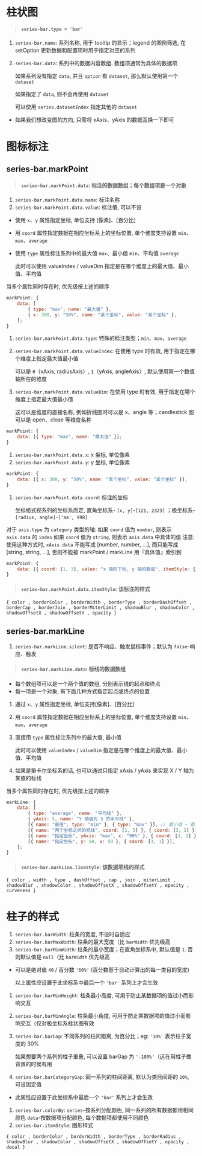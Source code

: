 # 柱状图

> #### `series-bar.type = 'bar'`

1. `series-bar.name`: 系列名称, 用于 tooltip 的显示；legend 的图例筛选, 在 setOption 更新数据和配置项时用于指定对应的系列

2. `series-bar.data`: 系列中的数据内容数组. 数组项通常为具体的数据项

    如果系列没有指定 `data`, 并且 `option` 有 `dataset`, 那么默认使用第一个 `dataset`

    如果指定了 `data`, 则不会再使用 `dataset`

    可以使用 `series.datasetIndex` 指定其他的 `dataset`

-   如果我们想改变图的方向, 只需将 xAxis、yAxis 的数据互换一下即可

# 图标标注

## series-bar.markPoint

> #### `series-bar.markPoint.data`: 标注的数据数组；每个数组项是一个对象

1. `series-bar.markPoint.data.name`: 标注名称
2. `series-bar.markPoint.data.value`: 标注值, 可以不设

-   使用 `x`、`y` 属性指定坐标, 单位支持 [像素]、[百分比]

-   用 `coord` 属性指定数据在相应坐标系上的坐标位置, 单个维度支持设置 `min`、`max`、`average`

-   使用 `type` 属性标注系列中的最大值 `max`、最小值 `min`、平均值 `average`

    此时可以使用 valueIndex / valueDim 指定是在哪个维度上的最大值、最小值、平均值

当多个属性同时存在时, 优先级按上述的顺序

```js
markPoint: {
    data: [
        { type: "max", name: "最大值" },
        { x: 300, y: "50%", name: "某个坐标", value: "某个坐标" },
    ];
}
```

1. `series-bar.markPoint.data.type`: 特殊的标注类型；`min`、`max`、`average`

2. `series-bar.markPoint.data.valueIndex`: 在使用 type 时有效, 用于指定在哪个维度上指定最大值最小值

    可以是 `0`（xAxis, radiusAxis）, `1`（yAxis, angleAxis）, 默认使用第一个数值轴所在的维度

3. `series-bar.markPoint.data.valueDim`: 在使用 type 时有效, 用于指定在哪个维度上指定最大值最小值

    这可以是维度的直接名称, 例如折线图时可以是 x、angle 等；candlestick 图可以是 open、close 等维度名称

```js
markPoint: {
    data: [{ type: "max", name: "最大值" }];
}
```

1. `series-bar.markPoint.data.x`: x 坐标, 单位像素
2. `series-bar.markPoint.data.y`: y 坐标, 单位像素

```js
markPoint: {
    data: [{ x: 300, y: "50%", name: "某个坐标", value: "某个坐标" }];
}
```

1. `series-bar.markPoint.data.coord`: 标注的坐标

    坐标格式视系列的坐标系而定, 直角坐标系- `[x, y]`-`[121, 2323]` ；极坐标系-`[radius, angle]`-`['aa', 998]`

对于 `axis.type` 为 `category` 类型的轴:
如果 `coord` 值为 `number`, 则表示 `axis.data` 的 `index`
如果 `coord` 值为 `string`, 则表示 `axis.data` 中具体的值
注意: 使用这种方式时, `xAxis.data` 不能写成 [number, number, ...], 而只能写成 [string, string, ...], 否则不能被 markPoint / markLine 用『具体值』索引到

```js
markPoint: {
    data: [{ coord: [1, 3], value: "x 轴的下标, y 轴的数值", itemStyle: { color: "red" } }];
}
```

> #### `series-bar.markPoint.data.itemStyle`: 该标注的样式

```
{ color , borderColor , borderWidth , borderType , borderDashOffset , borderCap , borderJoin , borderMiterLimit , shadowBlur , shadowColor , shadowOffsetX , shadowOffsetY , opacity }
```

## series-bar.markLine

1. `series-bar.markLine.silent`: 是否不响应、触发鼠标事件；默认为 `false`-响应、触发

> #### `series-bar.markLine.data`: 标线的数据数组

-   每个数组项可以是一个两个值的数组, 分别表示线的起点和终点
-   每一项是一个对象, 有下面几种方式指定起点或终点的位置

1. 通过 `x`、`y` 属性指定坐标, 单位支持[像素]、[百分比]

2. 用 `coord` 属性指定数据在相应坐标系上的坐标位置, 单个维度支持设置 `min`、`max`、`average`

3. 直接用 `type` 属性标注系列中的最大值, 最小值

    此时可以使用 `valueIndex` / `valueDim` 指定是在哪个维度上的最大值、最小值、平均值

4. 如果是笛卡尔坐标系的话, 也可以通过只指定 xAxis / yAxis 来实现 X / Y 轴为某值的标线

当多个属性同时存在时, 优先级按上述的顺序

```js
markLine: {
    data: [
        { type: "average", name: "平均线" },
        { yAxis: 5, name: "Y 轴值为 5 的水平线" },
        [{ name: "最值", type: "min" }, { type: "max" }], // 最小值 → 最大值
        [{ name: "两个坐标之间的标线", coord: [1, 5] }, { coord: [3, 1] }],
        [{ name: "指定坐标", yAxis: "max", x: "90%" }, { coord: [3, 1] }],
        [{ name: "指定坐标", y: 50, x: 50 }, { coord: [3, 1] }],
    ];
}
```

> #### `series-bar.markLine.lineStyle`: 该数据项线的样式

```
{ color , width , type , dashOffset , cap , join , miterLimit , shadowBlur , shadowColor , shadowOffsetX , shadowOffsetY , opacity , curveness }
```

# 柱子的样式

1. `series-bar.barWidth`: 柱条的宽度, 不设时自适应
2. `series-bar.barMaxWidth`: 柱条的最大宽度（比 `barWidth` 优先级高
3. `series-bar.barMinWidth`: 柱条的最小宽度；在直角坐标系中, 默认值是 `1`. 否则默认值是 `null`（比 `barWidth` 优先级高

-   可以是绝对值 `40` / 百分数 `'60%'` (百分数基于自动计算出的每一类目的宽度)

    以上属性应设置于此坐标系中最后一个 `'bar'` 系列上才会生效

1. `series-bar.barMinHeight`: 柱条最小高度, 可用于防止某数据项的值过小而影响交互
2. `series-bar.barMinAngle`: 柱条最小角度, 可用于防止某数据项的值过小而影响交互（仅对极坐标系柱状图有效

3. `series-bar.barGap`: 不同系列的柱间距离, 为百分比；eg: `'30%'` 表示柱子宽度的 30%

    如果想要两个系列的柱子重叠, 可以设置 barGap 为 `'-100%'`（这在用柱子做背景的时候有用

4. `series-bar.barCategoryGap`: 同一系列的柱间距离, 默认为类目间距的 `20%`, 可设固定值

-   此属性应设置于此坐标系中最后一个 `'bar'` 系列上才会生效

1. `series-bar.colorBy`:
   `series`-按系列分配颜色, 同一系列的所有数据都用相同颜色
   `data`-按数据项分配颜色, 每个数据项都使用不同颜色
2. `series-bar.itemStyle`: 图形样式

```
{ color , borderColor , borderWidth , borderType , borderRadius , shadowBlur , shadowColor , shadowOffsetX , shadowOffsetY , opacity , decal }
```
